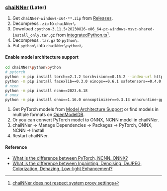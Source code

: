 ### [chaiNNer](https://chainner.app/) (Later)

1. Get `chaiNNer-windows-x64-**.zip` from [Releases](https://github.com/chaiNNer-org/chaiNNer/releases).
2. Decompress `.zip` to `chaiNNer\`.
3. Download `cpython-3.11.5+20230826-x86_64-pc-windows-msvc-shared-install_only.tar.gz` from [integratedPython.ts](https://github.com/chaiNNer-org/chaiNNer/blob/main/src/main/python/integratedPython.ts)[^1].
4. Decompress `.tar.gz` to `python\`.
5. Put `python\` into `chaiNNer\python\`.

#### Enable model architecture support

```sh
cd chaiNNer\python\python
# pytorch
python -m pip install torch==2.1.2 torchvision==0.16.2 --index-url https://download.pytorch.org/whl/cu121
python -m pip install facexlib==0.3.0 einops==0.6.1 safetensors==0.4.0 spandrel==0.3.4 spandrel-extra-arches==0.1.1
# ncnn
python -m pip install ncnn==2023.6.18
# onnx
python -m pip install onnx==1.16.0 onnxoptimizer==0.3.13 onnxruntime-gpu==1.17.1 protobuf==4.24.2
```

1. Get PyTorch models from [Model Architecture Support](https://github.com/chaiNNer-org/spandrel?tab=readme-ov-file#model-architecture-support) or find models in multiple formats on [OpenModelDB](https://openmodeldb.info/).
2. Or you can convert PyTorch model to ONNX, NCNN model in chaiNNer.
3. chaiNNer → Manage Dependencies → Packages → PyTorch, ONNX, NCNN → Install
4. Restart chaiNNer.

[^1]: [chaiNNer does not respect system proxy settings](https://github.com/chaiNNer-org/chaiNNer/issues/3043)
[^2]: [Model Architecture Support](https://github.com/chaiNNer-org/chaiNNer?tab=readme-ov-file#model-architecture-support)

#### Reference

- [What is the difference between PyTorch, NCNN, ONNX?](https://github.com/scillidan/dictionary/blob/main/chat/what-difference/pytorch%2Cncnn%2Connx.md)
- [What is the difference between Inpainting, Denoising, DeJPEG, Colorization, Dehazing, Low-light Enhancement?](https://github.com/scillidan/dictionary/blob/main/chat/what-difference/inpainting%2Cdenoising%2Cdejpeg%2Ccolorization%2Cdehazing%2Clow-light-enhancement)